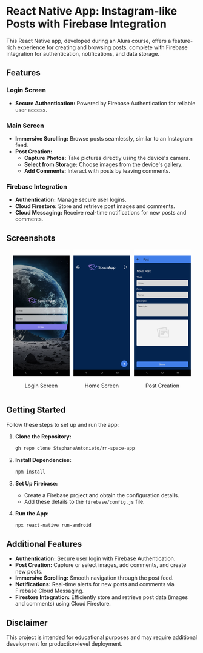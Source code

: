 # React Native App: Instagram-like Posts with Firebase Integration

This React Native app, developed during an Alura course, offers a feature-rich experience for creating and browsing posts, complete with Firebase integration for authentication, notifications, and data storage.

## Features

### Login Screen

- **Secure Authentication:** Powered by Firebase Authentication for reliable user access.

### Main Screen

- **Immersive Scrolling:** Browse posts seamlessly, similar to an Instagram feed.
- **Post Creation:**
  - **Capture Photos:** Take pictures directly using the device's camera.
  - **Select from Storage:** Choose images from the device's gallery.
  - **Add Comments:** Interact with posts by leaving comments.

### Firebase Integration

- **Authentication:** Manage secure user logins.
- **Cloud Firestore:** Store and retrieve post images and comments.
- **Cloud Messaging:** Receive real-time notifications for new posts and comments.

## Screenshots

<div style="display: flex; justify-content: center; gap: 10px;">
<div style="text-align: center;">
  <img src="./assets/Login.png" alt="Login Screen" width="150"/>
  <p>Login Screen</p>
</div>

<div style="text-align: center;">
  <img src="./assets/Home.png" alt="Home Screen" width="150"/>
  <p>Home Screen</p>
</div>

<div style="text-align: center;">
  <img src="./assets/Post.png" alt="Post Creation" width="150"/>
  <p>Post Creation</p>
</div>
</div>

## Getting Started

Follow these steps to set up and run the app:

1. **Clone the Repository:**

   ```bash
   gh repo clone StephaneAntonieto/rn-space-app
   ```

2. **Install Dependencies:**

   ```bash
   npm install
   ```

3. **Set Up Firebase:**

   - Create a Firebase project and obtain the configuration details.
   - Add these details to the `firebase/config.js` file.

4. **Run the App:**

   ```bash
   npx react-native run-android
   ```

## Additional Features

- **Authentication:** Secure user login with Firebase Authentication.
- **Post Creation:** Capture or select images, add comments, and create new posts.
- **Immersive Scrolling:** Smooth navigation through the post feed.
- **Notifications:** Real-time alerts for new posts and comments via Firebase Cloud Messaging.
- **Firestore Integration:** Efficiently store and retrieve post data (images and comments) using Cloud Firestore.

## Disclaimer

This project is intended for educational purposes and may require additional development for production-level deployment.
